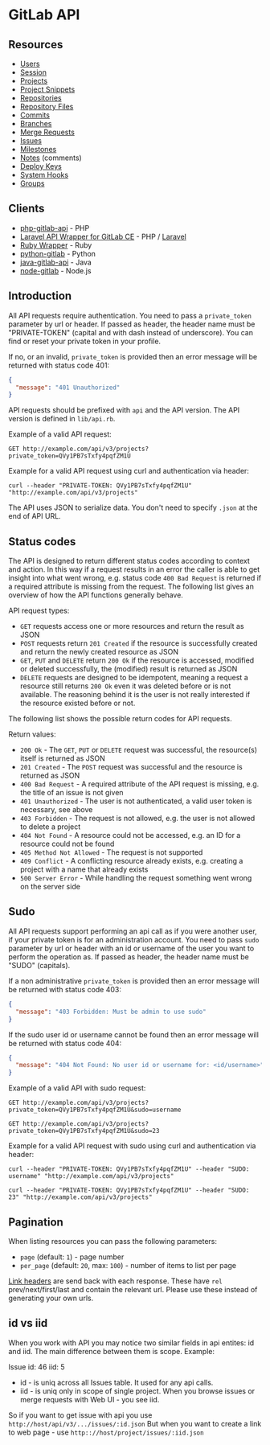 # GitLab API

## Resources

+ [Users](users.md)
+ [Session](session.md)
+ [Projects](projects.md)
+ [Project Snippets](project_snippets.md)
+ [Repositories](repositories.md)
+ [Repository Files](repository_files.md)
+ [Commits](commits.md)
+ [Branches](branches.md)
+ [Merge Requests](merge_requests.md)
+ [Issues](issues.md)
+ [Milestones](milestones.md)
+ [Notes](notes.md) (comments)
+ [Deploy Keys](deploy_keys.md)
+ [System Hooks](system_hooks.md)
+ [Groups](groups.md)

## Clients

+ [php-gitlab-api](https://github.com/m4tthumphrey/php-gitlab-api) - PHP
+ [Laravel API Wrapper for GitLab CE](https://github.com/adamgoose/gitlab) - PHP / [Laravel](http://laravel.com)
+ [Ruby Wrapper](https://github.com/NARKOZ/gitlab) - Ruby
+ [python-gitlab](https://github.com/Itxaka/python-gitlab) - Python
+ [java-gitlab-api](https://github.com/timols/java-gitlab-api) - Java
+ [node-gitlab](https://github.com/moul/node-gitlab) - Node.js

## Introduction

All API requests require authentication. You need to pass a `private_token` parameter by url or header. If passed as header, the header name must be "PRIVATE-TOKEN" (capital and with dash instead of underscore). You can find or reset your private token in your profile.

If no, or an invalid, `private_token` is provided then an error message will be returned with status code 401:

```json
{
  "message": "401 Unauthorized"
}
```

API requests should be prefixed with `api` and the API version. The API version is defined in `lib/api.rb`.

Example of a valid API request:

```
GET http://example.com/api/v3/projects?private_token=QVy1PB7sTxfy4pqfZM1U
```

Example for a valid API request using curl and authentication via header:

```
curl --header "PRIVATE-TOKEN: QVy1PB7sTxfy4pqfZM1U" "http://example.com/api/v3/projects"
```


The API uses JSON to serialize data. You don't need to specify `.json` at the end of API URL.



## Status codes

The API is designed to return different status codes according to context and action. In this way
if a request results in an error the caller is able to get insight into what went wrong, e.g.
status code `400 Bad Request` is returned if a required attribute is missing from the request.
The following list gives an overview of how the API functions generally behave.

API request types:

* `GET` requests access one or more resources and return the result as JSON
* `POST` requests return `201 Created` if the resource is successfully created and return the newly created resource as JSON
* `GET`, `PUT` and `DELETE` return `200 Ok` if the resource is accessed, modified or deleted successfully, the (modified) result is returned as JSON
* `DELETE` requests are designed to be idempotent, meaning a request a resource still returns `200 Ok` even it was deleted before or is not available. The reasoning behind it is the user is not really interested if the resource existed before or not.


The following list shows the possible return codes for API requests.

Return values:

* `200 Ok` - The `GET`, `PUT` or `DELETE` request was successful, the resource(s) itself is returned as JSON
* `201 Created` - The `POST` request was successful and the resource is returned as JSON
* `400 Bad Request` - A required attribute of the API request is missing, e.g. the title of an issue is not given
* `401 Unauthorized` - The user is not authenticated, a valid user token is necessary, see above
* `403 Forbidden` - The request is not allowed, e.g. the user is not allowed to delete a project
* `404 Not Found` - A resource could not be accessed, e.g. an ID for a resource could not be found
* `405 Method Not Allowed` - The request is not supported
* `409 Conflict` - A conflicting resource already exists, e.g. creating a project with a name that already exists
* `500 Server Error` - While handling the request something went wrong on the server side

## Sudo
All API requests support performing an api call as if you were another user, if your private token is for an administration account. You need to pass  `sudo` parameter by url or header with an id or username of the user you want to perform the operation as. If passed as header, the header name must be "SUDO" (capitals).

If a non administrative `private_token` is provided then an error message will be returned with status code 403:

```json
{
  "message": "403 Forbidden: Must be admin to use sudo"
}
```

If the sudo user id or username cannot be found then an error message will be returned with status code 404:

```json
{
  "message": "404 Not Found: No user id or username for: <id/username>"
}
```

Example of a valid API with sudo request:

```
GET http://example.com/api/v3/projects?private_token=QVy1PB7sTxfy4pqfZM1U&sudo=username
```
```
GET http://example.com/api/v3/projects?private_token=QVy1PB7sTxfy4pqfZM1U&sudo=23
```


Example for a valid API request with sudo using curl and authentication via header:

```
curl --header "PRIVATE-TOKEN: QVy1PB7sTxfy4pqfZM1U" --header "SUDO: username" "http://example.com/api/v3/projects"
```
```
curl --header "PRIVATE-TOKEN: QVy1PB7sTxfy4pqfZM1U" --header "SUDO: 23" "http://example.com/api/v3/projects"
```

## Pagination

When listing resources you can pass the following parameters:

+ `page` (default: `1`) - page number
+ `per_page` (default: `20`, max: `100`) - number of items to list per page

[Link headers](http://www.w3.org/wiki/LinkHeader) are send back with each response.
These have `rel` prev/next/first/last and contain the relevant url.
Please use these instead of generating your own urls.

## id vs iid

When you work with API you may notice two similar fields in api entites: id and iid. 
The main difference between them is scope. Example: 

Issue 
  id: 46
  iid: 5

* id - is uniq across all Issues table. It used for any api calls. 
* iid - is uniq only in scope of single project. When you browse issues or merge requests with Web UI - you see iid. 

So if you want to get issue with api you use `http://host/api/v3/.../issues/:id.json`
But when you want to create a link to web page - use  `http:://host/project/issues/:iid.json`
